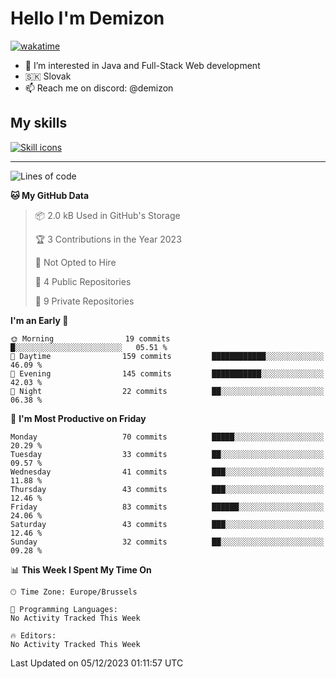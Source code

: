 # Hello I'm Demizon
[![wakatime](https://wakatime.com/badge/user/6ad1949f-d6d7-44f9-9eee-c35e54cc499b.svg)](https://wakatime.com/@6ad1949f-d6d7-44f9-9eee-c35e54cc499b)
- 👀 I’m interested in Java and Full-Stack Web development
- 🇸🇰 Slovak
- 📫 Reach me on discord: @demizon

## My skills
[![Skill icons](https://skillicons.dev/icons?i=java,js,ts,html,css,react,nextjs,tailwind,supabase,py,git,docker,linux,mysql,postgres,mongo&theme=dark)](https://github.com/Demizon3433)

---

<!--START_SECTION:waka-->
![Lines of code](https://img.shields.io/badge/From%20Hello%20World%20I%27ve%20Written-85.0%20thousand%20lines%20of%20code-blue)

**🐱 My GitHub Data** 

> 📦 2.0 kB Used in GitHub's Storage 
 > 
> 🏆 3 Contributions in the Year 2023
 > 
> 🚫 Not Opted to Hire
 > 
> 📜 4 Public Repositories 
 > 
> 🔑 9 Private Repositories 
 > 
**I'm an Early 🐤** 

```text
🌞 Morning                19 commits          █░░░░░░░░░░░░░░░░░░░░░░░░   05.51 % 
🌆 Daytime                159 commits         ████████████░░░░░░░░░░░░░   46.09 % 
🌃 Evening                145 commits         ███████████░░░░░░░░░░░░░░   42.03 % 
🌙 Night                  22 commits          ██░░░░░░░░░░░░░░░░░░░░░░░   06.38 % 
```
📅 **I'm Most Productive on Friday** 

```text
Monday                   70 commits          █████░░░░░░░░░░░░░░░░░░░░   20.29 % 
Tuesday                  33 commits          ██░░░░░░░░░░░░░░░░░░░░░░░   09.57 % 
Wednesday                41 commits          ███░░░░░░░░░░░░░░░░░░░░░░   11.88 % 
Thursday                 43 commits          ███░░░░░░░░░░░░░░░░░░░░░░   12.46 % 
Friday                   83 commits          ██████░░░░░░░░░░░░░░░░░░░   24.06 % 
Saturday                 43 commits          ███░░░░░░░░░░░░░░░░░░░░░░   12.46 % 
Sunday                   32 commits          ██░░░░░░░░░░░░░░░░░░░░░░░   09.28 % 
```


📊 **This Week I Spent My Time On** 

```text
🕑︎ Time Zone: Europe/Brussels

💬 Programming Languages: 
No Activity Tracked This Week

🔥 Editors: 
No Activity Tracked This Week
```


 Last Updated on 05/12/2023 01:11:57 UTC
<!--END_SECTION:waka-->

